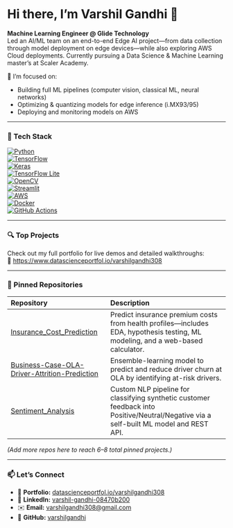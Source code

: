 # Hi there, I’m Varshil Gandhi 👋

**Machine Learning Engineer @ Glide Technology**  
Led an AI/ML team on an end-to-end Edge AI project—from data collection through model deployment on edge devices—while also exploring AWS Cloud deployments. Currently pursuing a Data Science & Machine Learning master’s at Scaler Academy.

🔭 I’m focused on:
- Building full ML pipelines (computer vision, classical ML, neural networks)  
- Optimizing & quantizing models for edge inference (i.MX93/95)  
- Deploying and monitoring models on AWS  

---

### 🚀 Tech Stack

[![Python](https://img.shields.io/badge/Python-3776AB?logo=python&logoColor=white)](https://www.python.org/)  
[![TensorFlow](https://img.shields.io/badge/TensorFlow-FF6F00?logo=tensorflow&logoColor=white)](https://www.tensorflow.org/)  
[![Keras](https://img.shields.io/badge/Keras-D00000?logo=keras&logoColor=white)](https://keras.io/)  
[![TensorFlow Lite](https://img.shields.io/badge/TFLite-0099E5?logo=tensorflow&logoColor=white)](https://www.tensorflow.org/lite)  
[![OpenCV](https://img.shields.io/badge/OpenCV-5C3EE8?logo=opencv&logoColor=white)](https://opencv.org/)  
[![Streamlit](https://img.shields.io/badge/Streamlit-FF4B4B?logo=streamlit&logoColor=white)](https://streamlit.io/)  
[![AWS](https://img.shields.io/badge/AWS-232F3E?logo=amazonaws&logoColor=white)](https://aws.amazon.com/)  
[![Docker](https://img.shields.io/badge/Docker-2496ED?logo=docker&logoColor=white)](https://www.docker.com/)  
[![GitHub Actions](https://img.shields.io/badge/GHActions-2088FF?logo=githubactions&logoColor=white)](https://github.com/features/actions)  

---

### 🔍 Top Projects

Check out my full portfolio for live demos and detailed walkthroughs:  
🔗 https://www.datascienceportfol.io/varshilgandhi308

---

### 📌 Pinned Repositories

| Repository | Description |
| :--------- | :---------- |
| [Insurance_Cost_Prediction](https://github.com/varshilgandhi/Insurance_Cost_Prediction) | Predict insurance premium costs from health profiles—includes EDA, hypothesis testing, ML modeling, and a web-based calculator. |
| [Business-Case-OLA-Driver-Attrition-Prediction](https://github.com/varshilgandhi/Business-Case-OLA-Driver-Attrition-Prediction) | Ensemble-learning model to predict and reduce driver churn at OLA by identifying at-risk drivers. |
| [Sentiment_Analysis](https://github.com/varshilgandhi/Sentiment_Analysis) | Custom NLP pipeline for classifying synthetic customer feedback into Positive/Neutral/Negative via a self-built ML model and REST API. |

*(Add more repos here to reach 6–8 total pinned projects.)*

---

### 📫 Let’s Connect

- 🔗 **Portfolio:** [datascienceportfol.io/varshilgandhi308](https://www.datascienceportfol.io/varshilgandhi308)  
- 🔗 **LinkedIn:** [varshil-gandhi-08470b200](https://www.linkedin.com/in/varshil-gandhi-08470b200)  
- ✉️ **Email:** varshilgandhi308@gmail.com  
- 🔗 **GitHub:** [varshilgandhi](https://github.com/varshilgandhi)
